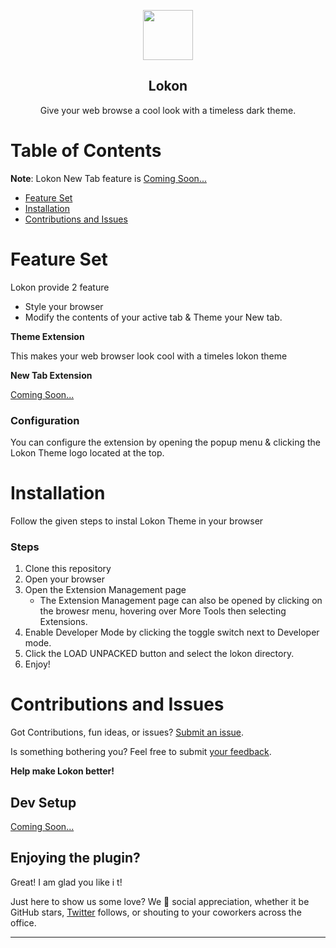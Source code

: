 <p align="center">
  <img src="assets/icon.png" width="80" />
  <h2 align="center"> Lokon </h2>
</p>

<p align="center">Give your web browse a cool look with a timeless dark theme.</p>

<!-- # Doki Theme Web
| Google Chrome                                                   | Microsoft Edge                                          | Brave                                                                   |
|-----------------------------------------------------------------|---------------------------------------------------------|-------------------------------------------------------------------------| -->

# Table of Contents

**Note**: Lokon New Tab feature is [Coming Soon...](#)

- [Feature Set](#feature-set)
- [Installation](#installation)
  <!-- - [Google Chrome](#google-chrome)
  - [Microsoft Edge](#microsoft-edge)
  - [Brave](#brave) -->
- [Contributions and Issues](#contributions-and-issues)

    
# Feature Set

Lokon provide 2 feature 
  - Style your browser
  - Modify the contents of your active tab & Theme your New tab.

**Theme Extension**

This makes your web browser look cool with a timeles lokon theme

**New Tab Extension**

[Coming Soon...](#)

<!-- This extension overrides your New Tab, and replaces it with a tab whose background has the official Doki Theme asset.
It also can inject styles into ever tab to theme the: Scroll Bar & Selection text, to match your selected theme. -->

### Configuration

You can configure the extension by opening the popup menu & clicking the Lokon Theme logo located at the top.

# Installation

Follow the given steps to instal Lokon Theme in your browser

<!-- We have to provide vide for better understanding -->

### Steps
1. Clone this repository
1. Open your browser
1. Open the Extension Management page 
    - The Extension Management page can also be opened by clicking on the browesr menu, hovering over More Tools then selecting Extensions.
1. Enable Developer Mode by clicking the toggle switch next to Developer mode.
1. Click the LOAD UNPACKED button and select the lokon directory.
1. Enjoy!


# Contributions and Issues

Got Contributions, fun ideas, or issues? [Submit an issue](https://github.com/aliaaquib/lokon/issues/new).  

Is something bothering you? Feel free to submit [your feedback](https://github.com/aliaaquib/lokon/issues/new).

**Help make Lokon better!**

## Dev Setup
[Coming Soon...](#)

## Enjoying the plugin?
Great! I am glad you like i t!

Just here to show us some love? We 💛 social appreciation, whether it be GitHub stars, [Twitter](https://twitter.com/imaaquibali) follows, or shouting to your coworkers across the office.

---
